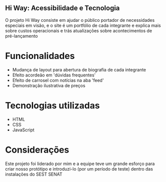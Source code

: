 ## Hi Way: Acessibilidade e Tecnologia

O projeto Hi Way consiste em ajudar o público portador de necessidades especiais em visão, e o site é um portfólio de cada integrante e explica mais sobre custos operacionais e trás atualizações sobre acontecimentos de pré-lançamento

# Funcionalidades
- Mudança de layout para abertura de biografia de cada integrante
- Efeito acordeão em 'dúvidas frequentes'
- Efeito de carrosel com notícias na aba 'feed'
- Demonstração ilustrativa de preços

# Tecnologias utilizadas
- HTML
- CSS
- JavaScript

# Considerações
Este projeto foi liderado por mim e a equipe teve um grande esforço para criar nosso protótipo e introduzi-lo (por um período de teste) dentro das instalações do SEST SENAT
